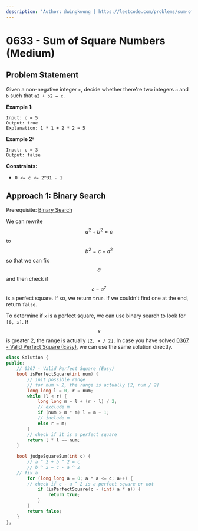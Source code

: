 ```yaml
---
description: 'Author: @wingkwong | https://leetcode.com/problems/sum-of-square-numbers/'
---
```


# 0633 - Sum of Square Numbers (Medium)

## Problem Statement

Given a non-negative integer `c`, decide whether there're two integers `a` and `b` such that `a2 + b2 = c`.

**Example 1:**

```
Input: c = 5
Output: true
Explanation: 1 * 1 + 2 * 2 = 5
```

**Example 2:**

```
Input: c = 3
Output: false
```

**Constraints:**

* `0 <= c <= 2^31 - 1`

## Approach 1: Binary Search

Prerequisite: [Binary Search](../../tutorials/basic-topics/binary-search.md)

We can rewrite $$a ^ 2 + b ^ 2 = c$$ to $$b ^ 2 = c - a ^ 2$$ so that we can fix $$a$$ and then check if $$c - a ^ 2$$ is a perfect square. If so, we return `true`. If we couldn't find one at the end, return `false`.

To determine if `x` is a perfect square, we can use binary search to look for `[0, x]`. If $$x$$ is greater 2, the range is actually `[2, x / 2]`. In case you have solved [0367 - Valid Perfect Square (Easy)](https://wingkwong.gitbook.io/leetcode-the-hard-way/solutions/0300-0399/0367-valid-perfect-square-easy), we can use the same solution directly.

```cpp
class Solution {
public:
    // 0367 - Valid Perfect Square (Easy)
    bool isPerfectSquare(int num) {
        // init possible range
        // for num > 2, the range is actually [2, num / 2]
        long long l = 0, r = num;
        while (l < r) {
            long long m = l + (r - l) / 2;
            // exclude m
            if (num > m * m) l = m + 1;
            // include m
            else r = m;
        }
        // check if it is a perfect square
        return l * l == num;
    }
    
    bool judgeSquareSum(int c) {
        // a ^ 2 + b ^ 2 = c
        // b ^ 2 = c - a ^ 2
	// fix a 
        for (long long a = 0; a * a <= c; a++) {
	    // check if c - a ^ 2 is a perfect square or not
            if (isPerfectSquare(c - (int) a * a)) {
                return true;
            }
        }
        return false;
    }
};
```
